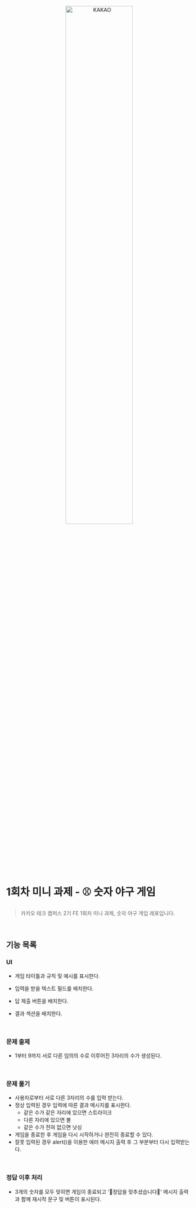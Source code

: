 
<p align="center">
<img src="https://github.com/00306/Kakao_Tech_Campus_First_Assignment/assets/114010099/ce1c5cfd-d955-47fb-84ef-8bf813890624" style="width: 60%" alt="KAKAO"/>
</p>

# 1회차 미니 과제 - ⚾️ 숫자 야구 게임

> 카카오 테크 캠퍼스 2기 FE 1회차 미니 과제, 숫자 야구 게임 레포입니다.

<br>


## 기능 목록

### UI
* 게임 타이틀과 규칙 및 예시를 표시한다.
* 입력을 받을 텍스트 필드를 배치한다.
* 답 제출 버튼을 배치한다.
* 결과 섹션을 배치한다.

  <br>

### 문제 출제
* 1부터 9까지 서로 다른 임의의 수로 이루어진 3자리의 수가 생성된다.

<br>

### 문제 풀기
* 사용자로부터 서로 다른 3자리의 수를 입력 받는다.
* 정상 입력된 경우 입력에 따른 결과 메시지를 표시한다.
  * 같은 수가 같은 자리에 있으면 스트라이크
  * 다른 자리에 있으면 볼
  * 같은 수가 전혀 없으면 낫싱
* 게임을 종료한 후 게임을 다시 시작하거나 완전히 종료할 수 있다.
* 잘못 입력된 경우 alert()을 이용한 에러 메시지 출력 후 그 부분부터 다시 입력받는다.

<br>

### 정답 이후 처리
* 3개의 숫자를 모두 맞히면 게임이 종료되고 '🎉정답을 맞추셨습니다🎉' 메시지 출력과 함께 재시작 문구 및 버튼이 표시된다.

<br>
